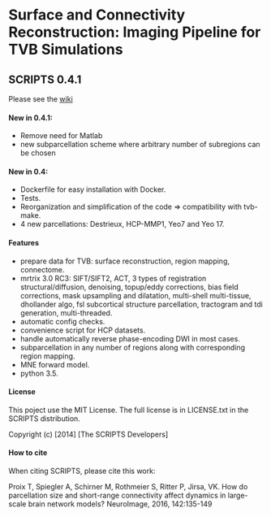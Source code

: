 # Surface and Connectivity Reconstruction: Imaging Pipeline for TVB Simulations
## SCRIPTS 0.4.1
 
Please see the [wiki](https://github.com/ins-amu/scripts/wiki)

#### New in 0.4.1:
- Remove need for Matlab
- new subparcellation scheme where arbitrary number of subregions can be chosen

#### New in 0.4:
- Dockerfile for easy installation with Docker.
- Tests. 
- Reorganization and simplification of the code => compatibility with tvb-make.
- 4 new parcellations: Destrieux, HCP-MMP1, Yeo7 and Yeo 17.

#### Features
- prepare data for TVB: surface reconstruction, region mapping, connectome.
- mrtrix 3.0 RC3: SIFT/SIFT2, ACT, 3 types of registration structural/diffusion, denoising, topup/eddy corrections, bias field corrections, mask upsampling and dilatation, multi-shell multi-tissue, dhollander algo, fsl subcortical structure parcellation, tractogram and tdi generation, multi-threaded.
- automatic config checks.
- convenience script for HCP datasets.
- handle automatically reverse phase-encoding DWI in most cases.
- subparcellation in any number of regions along with corresponding region mapping.
- MNE forward model.
- python 3.5.

#### License
This poject use the MIT License.
The full license is in LICENSE.txt in the SCRIPTS distribution.

Copyright (c) [2014] [The SCRIPTS Developers]

#### How to cite

When citing SCRIPTS, please cite this work:

Proix T, Spiegler A, Schirner M, Rothmeier S, Ritter P, Jirsa, VK. How do parcellation size and short-range connectivity affect dynamics in large-scale brain network models? NeuroImage, 2016, 142:135-149
